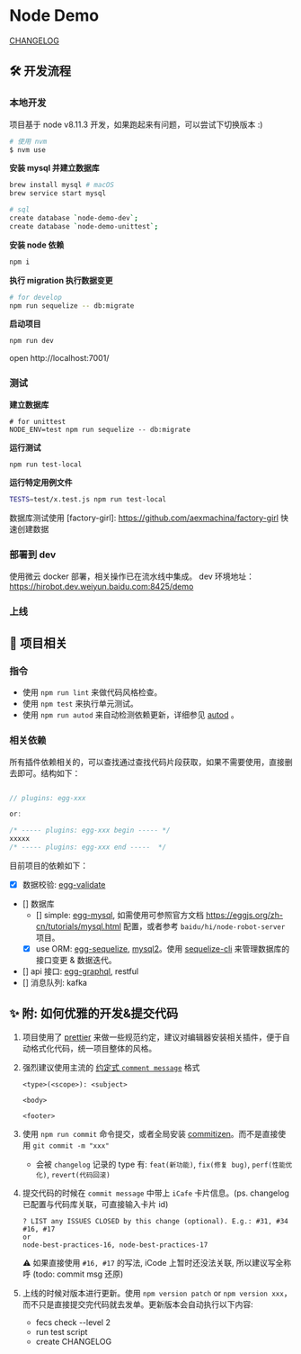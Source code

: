 # Node Demo

[CHANGELOG](http://icode.baidu.com/repos/baidu/hi-fe/node-demo/blob/master:CHANGELOG.md)

## 🛠 开发流程

### 本地开发

项目基于 node v8.11.3 开发，如果跑起来有问题，可以尝试下切换版本 :)
```bash
# 使用 nvm
$ nvm use
```

**安装 mysql 并建立数据库**

```bash
brew install mysql # macOS
brew service start mysql

# sql
create database `node-demo-dev`;
create database `node-demo-unittest`;
```

**安装 node 依赖**

```bash
npm i
```

**执行 migration 执行数据变更**

```bash
# for develop
npm run sequelize -- db:migrate
```

**启动项目**

```bash
npm run dev
```
open http://localhost:7001/


### 测试

**建立数据库**

```
# for unittest
NODE_ENV=test npm run sequelize -- db:migrate
```

**运行测试**

```bash
npm run test-local
```

**运行特定用例文件**

```bash
TESTS=test/x.test.js npm run test-local
```

数据库测试使用 [factory-girl]: https://github.com/aexmachina/factory-girl 快速创建数据

### 部署到 dev

使用微云 docker 部署，相关操作已在流水线中集成。
dev 环境地址：https://hirobot.dev.weiyun.baidu.com:8425/demo

### 上线

## 📝 项目相关

### 指令

- 使用 `npm run lint` 来做代码风格检查。
- 使用 `npm test` 来执行单元测试。
- 使用 `npm run autod` 来自动检测依赖更新，详细参见 [autod](https://www.npmjs.com/package/autod) 。


### 相关依赖

所有插件依赖相关的，可以查找通过查找代码片段获取，如果不需要使用，直接删去即可。结构如下：

```javascript

// plugins: egg-xxx

or:

/* ----- plugins: egg-xxx begin ----- */
xxxxx
/* ----- plugins: egg-xxx end -----  */

```

目前项目的依赖如下：

- [x] 数据校验: [egg-validate](https://github.com/eggjs/egg-validate)
- [] 数据库
    - [] simple: [egg-mysql](https://github.com/eggjs/egg-mysql), 如需使用可参照官方文档 https://eggjs.org/zh-cn/tutorials/mysql.html 配置，或者参考 `baidu/hi/node-robot-server` 项目。
    - [x] use ORM: [egg-sequelize](https://github.com/eggjs/egg-sequelize), [mysql2](https://github.com/sidorares/node-mysql2)。使用 [sequelize-cli](https://github.com/sequelize/cli) 来管理数据库的接口变更 & 数据迭代。
- [] api 接口: [egg-graphql](https://github.com/eggjs/egg-graphql), restful
- [] 消息队列: kafka


## ✨ 附: 如何优雅的开发&提交代码

1. 项目使用了 [prettier](https://prettier.io/) 来做一些规范约定，建议对编辑器安装相关插件，便于自动格式化代码，统一项目整体的风格。

2. 强烈建议使用主流的 [约定式 `comment message`](https://conventionalcommits.org/lang/zh-Hans) 格式

    ```
    <type>(<scope>): <subject>

    <body>

    <footer>
    ```

3. 使用 `npm run commit` 命令提交，或者全局安装 [commitizen](https://github.com/commitizen/cz-cli)。而不是直接使用 `git commit -m "xxx"`
    - 会被 `changelog` 记录的 type 有: `feat(新功能)`, `fix(修复 bug)`, `perf(性能优化)`, `revert(代码回滚)`

4. 提交代码的时候在 `commit message` 中带上 `iCafe` 卡片信息。(ps. changelog 已配置与代码库关联，可直接输入卡片 id)

    ```
    ? LIST any ISSUES CLOSED by this change (optional). E.g.: #31, #34
    #16, #17
    or
    node-best-practices-16, node-best-practices-17
    ```

    ⚠️ 如果直接使用 `#16, #17` 的写法, iCode 上暂时还没法关联, 所以建议写全称呼 (todo: commit msg 还原)

5. 上线的时候对版本进行更新。使用 `npm version patch` or `npm version xxx`，而不只是直接提交完代码就去发单。更新版本会自动执行以下内容:
    - fecs check --level 2
    - run test script
    - create CHANGELOG